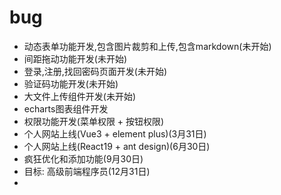 # bug
- 动态表单功能开发,包含图片裁剪和上传,包含markdown(未开始)
- 间距拖动功能开发(未开始)
- 登录,注册,找回密码页面开发(未开始)
- 验证码功能开发(未开始)
- 大文件上传组件开发(未开始)
- echarts图表组件开发
- 权限功能开发(菜单权限 + 按钮权限)
- 个人网站上线(Vue3 + element plus)(3月31日)
- 个人网站上线(React19 + ant design)(6月30日)
- 疯狂优化和添加功能(9月30日)
- 目标: 高级前端程序员(12月31日)
- 